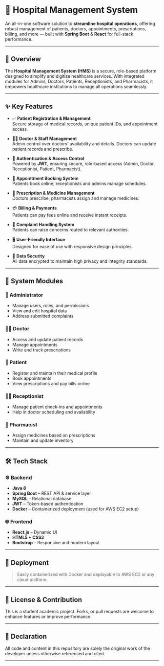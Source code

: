 # 🏥 Hospital Management System

An all-in-one software solution to **streamline hospital operations**, offering robust management of patients, doctors, appointments, prescriptions, billing, and more — built with **Spring Boot** & **React** for full-stack performance.

---

## 📌 Overview

The **Hospital Management System (HMS)** is a secure, role-based platform designed to simplify and digitize healthcare services. With integrated modules for Admins, Doctors, Patients, Receptionists, and Pharmacists, it empowers healthcare institutions to manage all operations seamlessly.

---

## ✨ Key Features

- ✅ **Patient Registration & Management**  
  Secure storage of medical records, unique patient IDs, and appointment access.

- 🧑‍⚕️ **Doctor & Staff Management**  
  Admin control over doctors' availability and details. Doctors can update patient records and prescribe.

- 🔐 **Authentication & Access Control**  
  Powered by **JWT**, ensuring secure, role-based access (Admin, Doctor, Receptionist, Patient, Pharmacist).

- 📅 **Appointment Booking System**  
  Patients book online; receptionists and admins manage schedules.

- 💊 **Prescription & Medicine Management**  
  Doctors prescribe; pharmacists assign and manage medicines.

- 💳 **Billing & Payments**  
  Patients can pay fees online and receive instant receipts.

- 📢 **Complaint Handling System**  
  Patients can raise concerns routed to relevant authorities.

- 🖥️ **User-Friendly Interface**  
  Designed for ease of use with responsive design principles.

- 🔐 **Data Security**  
  All data encrypted to maintain high privacy and integrity standards.

---

## 🧩 System Modules

### 🔧 Administrator
- Manage users, roles, and permissions
- View and edit hospital data
- Address submitted complaints

### 👨‍⚕️ Doctor
- Access and update patient records
- Manage appointments
- Write and track prescriptions

### 🧍 Patient
- Register and maintain their medical profile
- Book appointments
- View prescriptions and pay bills online

### 🧑‍💼 Receptionist
- Manage patient check-ins and appointments
- Help in doctor scheduling and availability

### 💊 Pharmacist
- Assign medicines based on prescriptions
- Maintain and update inventory

---

## 🛠️ Tech Stack

### ⚙ Backend
- **Java 8**
- **Spring Boot** – REST API & service layer
- **MySQL** – Relational database
- **JWT** – Token-based authentication
- **Docker** – Containerized deployment (used for AWS EC2 setup)

### 🌐 Frontend
- **React.js** – Dynamic UI
- **HTML5 + CSS3**
- **Bootstrap** – Responsive and modern layout

---

## 🚀 Deployment

> Easily containerized with Docker and deployable to AWS EC2 or any cloud platform.

---

## 📄 License & Contribution

This is a student academic project. Forks, or pull requests are welcome to enhance features or improve performance.

---

## 🤝 Declaration

All code and content in this repository are solely the original work of the developer unless otherwise referenced and cited.

---

